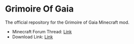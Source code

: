 # Grimoire Of Gaia
The official repository for the Grimoire of Gaia Minecraft mod.
* Minecraft Forum Thread: [Link](www.minecraftforum.net/forums/mapping-and-modding/minecraft-mods/1284614-grimoire-of-gaia-3-)
* Download Link: [Link](http://www.curse.com/mc-mods/minecraft/228948-grimoire-of-gaia)

